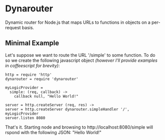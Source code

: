 # Dynarouter

Dynamic router for Node.js that maps URLs to functions in objects on a per-request basis.

## Minimal Example

Let's suppose we want to route the URL '/simple' to some function. To do so we create the following javascript object *(however I'll provide examples in coffeescript for brevity)*:

    http = require 'http'
    dynarouter = require 'dynarouter'
    
    myLogicProvider =
      simple: (req, callback) ->
        callback null, "Hello World!"

    server = http.createServer (req, res) ->
    server = http.createServer dynarouter.simpleHandler '/', myLogicProvider
    server.listen 8080

That's it. Starting node and browsing to http://localhost:8080/simple will rspond with the following JSON: "Hello World!"